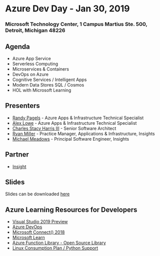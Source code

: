 # Azure Dev Day - Jan 30, 2019
### Microsoft Technology Center, 1 Campus Martius Ste. 500, Detroit, Michigan 48226

## Agenda

- Azure App Service
- Serverless Computing
- Microservices & Containers
- DevOps on Azure
- Cognitive Services / Intelligent Apps
- Modern Data Stores SQL / Cosmos
- HOL with Microsoft Learning

## Presenters

- [Randy Pagels](https://www.linkedin.com/in/randy-pagels/) - Azure Apps & Infrastructure Technical Specialist
- [Alex Lowe](https://www.linkedin.com/in/alexclowe/) - Azure Apps & Infrastructure Technical Specialist
- [Charles Stacy Harris III](https://www.linkedin.com/in/charlesstacyharrisiii/) - Senior Software Architect
- [Ryan Miller](https://www.linkedin.com/in/ryanlmiller/) - Practice Manager, Applications & Infrastructure, Insights
- [Michael Meadows](https://www.linkedin.com/in/michaelnmeadows/) - Principal Software Engineer, Insights

## Partner

- [Insight](https://www.insight.com/en_US/home.html)

## Slides

Slides can be downloaded [here](https://github.com/MTCDetroit/Academy-Events/tree/master/Track%20-%20App%20Dev/Azure%20Dev%20Day%20-%20Jan%2030%2C%202019/Slides)

## Azure Learning Resources for Developers

- [Visual Studio 2019 Preview](http://aka.ms/vs-preview)
- [Azure DevOps](https://azure.microsoft.com/en-us/services/devops/?nav=min)
- [Microsoft Connect() 2018](https://www.microsoft.com/en-us/connectevent/)
- [Microsoft Learn](https://docs.microsoft.com/en-us/learn/)
- [Azure Function Library - Open Source Library](https://serverlesslibrary.net/)
- [Linux Consumption Plan / Python Support](https://azure.microsoft.com/en-us/blog/azure-functions-gets-better-for-python-and-javascript-developers/)